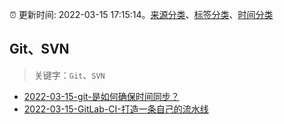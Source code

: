 :alarm_clock: 更新时间: 2022-03-15 17:15:14。[来源分类](../README.md)、[标签分类](../TAGS.md)、[时间分类](../TIMELINE.md)

## Git、SVN


> 关键字：`Git`、`SVN`



- [2022-03-15-git-是如何确保时间同步？](https://www.v2ex.com/t/840634) 
- [2022-03-15-GitLab-CI-打造一条自己的流水线](https://toutiao.io/k/0m9sdkf) 
